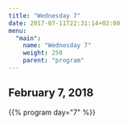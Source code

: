 ```yaml
---
title: "Wednesday 7"
date: 2017-07-11T22:31:14+02:00
menu:
  "main":
    name: "Wednesday 7"
    weight: 250
    parent: "program"
---
```

## February 7, 2018

{{% program day="7" %}}

